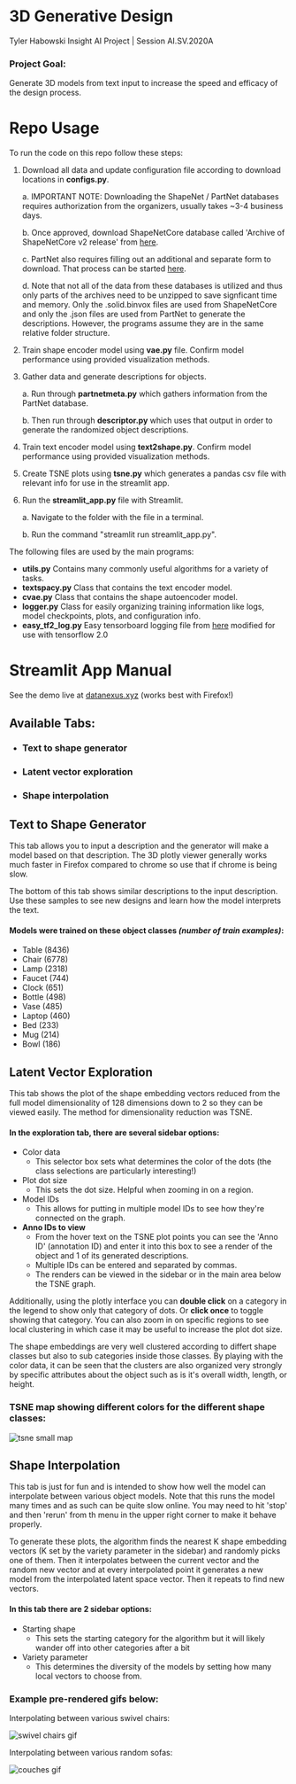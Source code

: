 # 3D Generative Design
Tyler Habowski Insight AI Project | Session AI.SV.2020A

### Project Goal:  
Generate 3D models from text input to increase the speed and efficacy of the design process.

# Repo Usage
To run the code on this repo follow these steps:
 1. Download all data and update configuration file according to download locations in **configs.py**.
 
      a. IMPORTANT NOTE: Downloading the ShapeNet / PartNet databases requires authorization from the organizers, usually takes ~3-4 business days.
      
      b. Once approved, download ShapeNetCore database called 'Archive of ShapeNetCore v2 release' from [here](http://shapenet.cs.stanford.edu/shapenet/obj-zip/ShapeNetCore.v2.zip).
      
      c. PartNet also requires filling out an additional and separate form to download. That process can be started [here](https://www.shapenet.org/download/parts).
      
      d. Note that not all of the data from these databases is utilized and thus only parts of the archives need to be unzipped to save signficant time and memory. Only the .solid.binvox files are used from ShapeNetCore and only the .json files are used from PartNet to generate the descriptions. However, the programs assume they are in the same relative folder structure.
      
 2. Train shape encoder model using **vae.py** file. Confirm model performance using provided visualization methods.
 3. Gather data and generate descriptions for objects.
 
      a. Run through **partnetmeta.py** which gathers information from the PartNet database.
      
      b. Then run through **descriptor.py** which uses that output in order to generate the randomized object descriptions.
      
 4. Train text encoder model using **text2shape.py**. Confirm model performance using provided visualization methods.
 5. Create TSNE plots using **tsne.py** which generates a pandas csv file with relevant info for use in the streamlit app.
 6. Run the **streamlit_app.py** file with Streamlit.
 
      a. Navigate to the folder with the file in a terminal.
      
      b. Run the command "streamlit run streamlit_app.py".
      
The following files are used by the main programs:
- **utils.py** Contains many commonly useful algorithms for a variety of tasks.
- **textspacy.py** Class that contains the text encoder model.
- **cvae.py** Class that contains the shape autoencoder model.
- **logger.py** Class for easily organizing training information like logs, model checkpoints, plots, and configuration info.
- **easy_tf2_log.py** Easy tensorboard logging file from [here](https://github.com/mrahtz/easy-tf-log) modified for use with tensorflow 2.0

# Streamlit App Manual
See the demo live at [datanexus.xyz](http://datanexus.xyz) (works best with Firefox!)
            
## Available Tabs:            
- ### Text to shape generator
- ### Latent vector exploration
- ### Shape interpolation

## Text to Shape Generator
This tab allows you to input a description and the generator will make a model based on that description.
The 3D plotly viewer generally works much faster in Firefox compared to chrome so use that if chrome is being slow.

The bottom of this tab shows similar descriptions to the input description. Use these samples to see new designs and learn how the model interprets the text.

#### Models were trained on these object classes _(number of train examples)_:
- Table    (8436)
- Chair    (6778)
- Lamp     (2318)
- Faucet   (744)
- Clock    (651)
- Bottle   (498)
- Vase     (485)
- Laptop   (460)
- Bed      (233)
- Mug      (214)
- Bowl     (186)        

## Latent Vector Exploration
This tab shows the plot of the shape embedding vectors reduced from the full model dimensionality of 128 dimensions
down to 2 so they can be viewed easily. The method for dimensionality reduction was TSNE.

#### In the exploration tab, there are several sidebar options:
  - Color data
    - This selector box sets what determines the color of the dots (the class selections are particularly interesting!)
  - Plot dot size
    - This sets the dot size. Helpful when zooming in on a region.
  - Model IDs             
    - This allows for putting in multiple model IDs to see how they're connected on the graph.
  - **Anno IDs to view**
    - From the hover text on the TSNE plot points you can see the 'Anno ID' (annotation ID) and enter it into this box to see a render of the object and 1 of its generated descriptions.
    - Multiple IDs can be entered and separated by commas.
    - The renders can be viewed in the sidebar or in the main area below the TSNE graph.

Additionally, using the plotly interface you can **double click** on a category in the legend to show only that
category of dots. Or **click once** to toggle showing that category. You can also zoom in on specific regions to
see local clustering in which case it may be useful to increase the plot dot size.

The shape embeddings are very well clustered according to differt shape classes but also to sub categories
inside those classes. By playing with the color data, it can be seen that the clusters are also organized very strongly
by specific attributes about the object such as is it's overall width, length, or height.

### TSNE map showing different colors for the different shape classes:            
![tsne small map](https://github.com/starstorms9/shape/blob/master/media/tsne_small.png "")

## Shape Interpolation
This tab is just for fun and is intended to show how well the model can interpolate between various 
object models. Note that this runs the model many times and as such can be quite slow online. You may need to hit 'stop' 
and then 'rerun' from th menu in the upper right corner to make it behave properly.

To generate these plots, the algorithm finds the nearest K shape embedding vectors
(K set by the variety parameter in the sidebar) and randomly picks one of them.
Then it interpolates between the current vector and the random new vector
and at every interpolated point it generates a new model from the interpolated latent space vector.
Then it repeats to find new vectors.

#### In this tab there are 2 sidebar options:
  - Starting shape
    - This sets the starting category for the algorithm but it will likely wander off into other categories                after a bit
  - Variety parameter
    - This determines the diversity of the models by setting how many local vectors to choose from.

### Example pre-rendered gifs below:
Interpolating between various swivel chairs:

![swivel chairs gif](https://github.com/starstorms9/shape/blob/master/media/swivelchairs.gif "")

Interpolating between various random sofas:  

![couches gif](https://github.com/starstorms9/shape/blob/master/media/couches.gif "")

